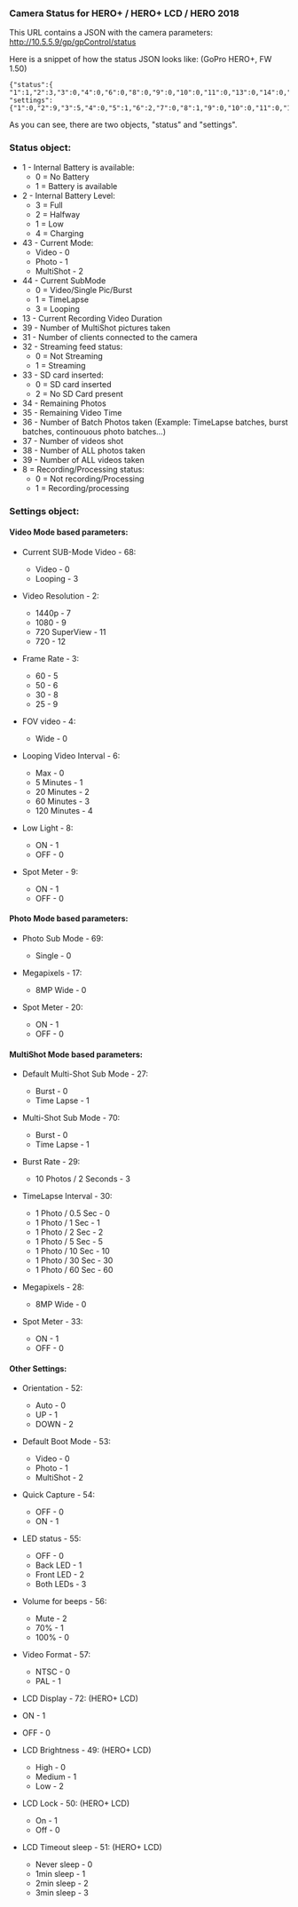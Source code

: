 ### Camera Status for HERO+ / HERO+ LCD / HERO 2018

This URL contains a JSON with the camera parameters: http://10.5.5.9/gp/gpControl/status

Here is a snippet of how the status JSON looks like: (GoPro HERO+, FW 1.50)

```
{"status":{
"1":1,"2":3,"3":0,"4":0,"6":0,"8":0,"9":0,"10":0,"11":0,"13":0,"14":0,"15":0,"16":0,"17":1,"19":0,"20":0,"21":0,"22":0,"23":0,"24":0,"26":0,"27":0,"28":0,"29":"","30":"goproheroplus","31":0,"32":0,"33":0,"34":8926,"35":9840,"36":0,"37":0,"38":0,"39":0,"40":"%10%0B%13%0B%34%3B","41":0,"42":0,"43":0,"44":3,"45":0,"46":0,"47":0,"48":0,"49":0,"54":32013910016,"55":1,"56":4,"57":0,"58":0,"59":0,"60":500,"61":2,"62":0,"63":0},
"settings": {"1":0,"2":9,"3":5,"4":0,"5":1,"6":2,"7":0,"8":1,"9":0,"10":0,"11":0,"12":0,"13":0,"14":4,"15":0,"16":0,"17":0,"18":0,"19":0,"20":0,"21":0,"22":0,"23":0,"24":0,"25":0,"26":0,"27":0,"28":0,"29":3,"30":1,"31":0,"32":10,"33":0,"34":0,"35":0,"36":0,"37":0,"38":0,"39":0,"40":0,"41":0,"42":0,"43":0,"44":0,"45":0,"46":0,"47":0,"48":0,"49":100,"50":0,"51":1,"52":1,"53":0,"54":1,"55":3,"56":0,"57":0,"58":0,"59":0,"60":8,"61":1,"62":700000,"63":1,"64":2,"65":0,"66":0,"67":0,"68":3,"69":0,"70":1,"71":0,"72":0}}
```

As you can see, there are two objects, "status" and "settings".
### Status object:

* 1 - Internal Battery is available:
  * 0 = No Battery
  * 1 = Battery is available
* 2 - Internal Battery Level:
  * 3 = Full
  * 2 = Halfway
  * 1 = Low
  * 4 = Charging
* 43 - Current Mode:
  * Video - 0
  * Photo - 1
  * MultiShot - 2
* 44 - Current SubMode
  * 0 = Video/Single Pic/Burst
  * 1 = TimeLapse
  * 3 = Looping
* 13 - Current Recording Video Duration
* 39 - Number of MultiShot pictures taken
* 31 - Number of clients connected to the camera
* 32 - Streaming feed status:
  * 0 = Not Streaming
  * 1 = Streaming
* 33 - SD card inserted:
  * 0 = SD card inserted
  * 2 = No SD Card present
* 34 - Remaining Photos
* 35 - Remaining Video Time
* 36 - Number of Batch Photos taken (Example: TimeLapse batches, burst batches, continouous photo batches...)
* 37 - Number of videos shot
* 38 - Number of ALL photos taken
* 39 - Number of ALL videos taken
* 8 = Recording/Processing status:
  * 0 = Not recording/Processing
  * 1 = Recording/processing

### Settings object:
#### Video Mode based parameters:
* Current SUB-Mode Video - 68:
  * Video - 0
  * Looping - 3

* Video Resolution - 2:
  * 1440p - 7
  * 1080 - 9
  * 720 SuperView - 11
  * 720 - 12

* Frame Rate - 3:
  * 60 - 5
  * 50 - 6
  * 30 - 8
  * 25 - 9

* FOV video - 4:
  * Wide - 0

* Looping Video Interval - 6:
  * Max - 0
  * 5 Minutes - 1
  * 20 Minutes - 2
  * 60 Minutes - 3
  * 120 Minutes - 4

* Low Light - 8:			
  * ON - 1
  * OFF - 0

* Spot Meter - 9:			
  * ON - 1
  * OFF - 0

#### Photo Mode based parameters:

* Photo Sub Mode - 69:
    * Single - 0

* Megapixels - 17:
    * 8MP Wide - 0


* Spot Meter - 20:
    * ON - 1
    * OFF - 0

#### MultiShot Mode based parameters:

* Default Multi-Shot Sub Mode - 27:
    * Burst - 0
    * Time Lapse - 1

* Multi-Shot Sub Mode - 70:
    * Burst - 0
    * Time Lapse - 1

* Burst Rate - 29:
    * 10 Photos / 2 Seconds - 3

* TimeLapse Interval - 30:
    * 1 Photo / 0.5 Sec - 0
    * 1 Photo / 1 Sec - 1
    * 1 Photo / 2 Sec - 2
    * 1 Photo / 5 Sec - 5
    * 1 Photo / 10 Sec - 10
    * 1 Photo / 30 Sec - 30
    * 1 Photo / 60 Sec - 60

* Megapixels - 28:
    * 8MP Wide - 0

* Spot Meter - 33:
    * ON - 1
    * OFF - 0

#### Other Settings:

* Orientation - 52:
  * Auto - 0
  * UP - 1
  * DOWN - 2

* Default Boot Mode - 53:
  * Video - 0
  * Photo - 1
  * MultiShot - 2

* Quick Capture - 54:
  * OFF - 0
  * ON - 1

* LED status - 55:
  * OFF - 0
  * Back LED - 1
  * Front LED - 2
  * Both LEDs - 3

* Volume for beeps - 56:
  * Mute - 2
  * 70% - 1
  * 100% - 0

* Video Format - 57:
  * NTSC - 0
  * PAL - 1

* LCD Display - 72: (HERO+ LCD)
 * ON - 1
 * OFF - 0
 
* LCD Brightness - 49: (HERO+ LCD)
  * High - 0
  * Medium - 1
  * Low - 2

* LCD Lock - 50: (HERO+ LCD)
  * On - 1
  * Off - 0
  
* LCD Timeout sleep - 51: (HERO+ LCD)
  * Never sleep - 0
  * 1min sleep - 1
  * 2min sleep - 2
  * 3min sleep - 3

